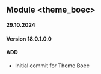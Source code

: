 ## Module <theme_boec>

#### 29.10.2024
#### Version 18.0.1.0.0
#### ADD
- Initial commit for Theme Boec
